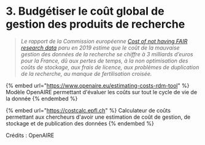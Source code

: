 # 3. Budgétiser le coût global de gestion des produits de recherche

> _Le rapport de la Commission européenne_ [_Cost of not having FAIR research data_](https://op.europa.eu/en/publication-detail/-/publication/d375368c-1a0a-11e9-8d04-01aa75ed71a1) _paru en 2019 estime que le coût de la mauvaise gestion des données de la recherche se chiffre à 3 milliards d’euros pour la France, dû aux pertes de temps, à la non optimisation des coûts de stockage, aux frais de licence, aux problèmes de duplication de la recherche, au manque de fertilisation croisée._

{% embed url="https://www.openaire.eu/estimating-costs-rdm-tool" %}
Modèle OpenAIRE permettant d'évaluer les coûts sur tout le cycle de vie de la donnée
{% endembed %}

{% embed url="https://costcalc.epfl.ch" %}
Calculateur de coûts permettant aux chercheurs d'avoir une estimation de coût de gestion, de stockage et de publication des données
{% endembed %}

Crédits : OpenAIRE
